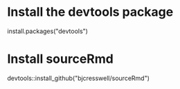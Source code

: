 # Install the devtools package

install.packages("devtools")

# Install sourceRmd
devtools::install_github("bjcresswell/sourceRmd")
